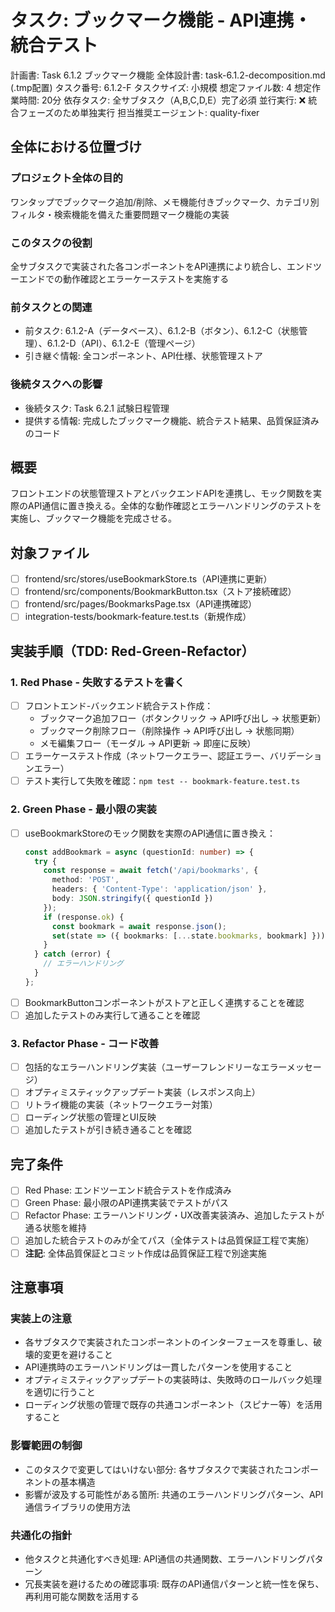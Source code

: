 # タスク: ブックマーク機能 - API連携・統合テスト

計画書: Task 6.1.2 ブックマーク機能
全体設計書: task-6.1.2-decomposition.md (.tmp配置)
タスク番号: 6.1.2-F
タスクサイズ: 小規模
想定ファイル数: 4
想定作業時間: 20分
依存タスク: 全サブタスク（A,B,C,D,E）完了必須
並行実行: ❌ 統合フェーズのため単独実行
担当推奨エージェント: quality-fixer

## 全体における位置づけ
### プロジェクト全体の目的
ワンタップでブックマーク追加/削除、メモ機能付きブックマーク、カテゴリ別フィルタ・検索機能を備えた重要問題マーク機能の実装

### このタスクの役割
全サブタスクで実装された各コンポーネントをAPI連携により統合し、エンドツーエンドでの動作確認とエラーケーステストを実施する

### 前タスクとの関連
- 前タスク: 6.1.2-A（データベース）、6.1.2-B（ボタン）、6.1.2-C（状態管理）、6.1.2-D（API）、6.1.2-E（管理ページ）
- 引き継ぐ情報: 全コンポーネント、API仕様、状態管理ストア

### 後続タスクへの影響
- 後続タスク: Task 6.2.1 試験日程管理
- 提供する情報: 完成したブックマーク機能、統合テスト結果、品質保証済みのコード

## 概要
フロントエンドの状態管理ストアとバックエンドAPIを連携し、モック関数を実際のAPI通信に置き換える。全体的な動作確認とエラーハンドリングのテストを実施し、ブックマーク機能を完成させる。

## 対象ファイル
- [ ] frontend/src/stores/useBookmarkStore.ts（API連携に更新）
- [ ] frontend/src/components/BookmarkButton.tsx（ストア接続確認）
- [ ] frontend/src/pages/BookmarksPage.tsx（API連携確認）
- [ ] integration-tests/bookmark-feature.test.ts（新規作成）

## 実装手順（TDD: Red-Green-Refactor）

### 1. **Red Phase - 失敗するテストを書く**
   - [ ] フロントエンド-バックエンド統合テスト作成：
     - ブックマーク追加フロー（ボタンクリック → API呼び出し → 状態更新）
     - ブックマーク削除フロー（削除操作 → API呼び出し → 状態同期）
     - メモ編集フロー（モーダル → API更新 → 即座に反映）
   - [ ] エラーケーステスト作成（ネットワークエラー、認証エラー、バリデーションエラー）
   - [ ] テスト実行して失敗を確認：`npm test -- bookmark-feature.test.ts`

### 2. **Green Phase - 最小限の実装**
   - [ ] useBookmarkStoreのモック関数を実際のAPI通信に置き換え：
     ```typescript
     const addBookmark = async (questionId: number) => {
       try {
         const response = await fetch('/api/bookmarks', {
           method: 'POST',
           headers: { 'Content-Type': 'application/json' },
           body: JSON.stringify({ questionId })
         });
         if (response.ok) {
           const bookmark = await response.json();
           set(state => ({ bookmarks: [...state.bookmarks, bookmark] }));
         }
       } catch (error) {
         // エラーハンドリング
       }
     };
     ```
   - [ ] BookmarkButtonコンポーネントがストアと正しく連携することを確認
   - [ ] 追加したテストのみ実行して通ることを確認

### 3. **Refactor Phase - コード改善**
   - [ ] 包括的なエラーハンドリング実装（ユーザーフレンドリーなエラーメッセージ）
   - [ ] オプティミスティックアップデート実装（レスポンス向上）
   - [ ] リトライ機能の実装（ネットワークエラー対策）
   - [ ] ローディング状態の管理とUI反映
   - [ ] 追加したテストが引き続き通ることを確認

## 完了条件
- [ ] Red Phase: エンドツーエンド統合テストを作成済み
- [ ] Green Phase: 最小限のAPI連携実装でテストがパス
- [ ] Refactor Phase: エラーハンドリング・UX改善実装済み、追加したテストが通る状態を維持
- [ ] 追加した統合テストのみが全てパス（全体テストは品質保証工程で実施）
- [ ] **注記**: 全体品質保証とコミット作成は品質保証工程で別途実施

## 注意事項
### 実装上の注意
- 各サブタスクで実装されたコンポーネントのインターフェースを尊重し、破壊的変更を避けること
- API連携時のエラーハンドリングは一貫したパターンを使用すること
- オプティミスティックアップデートの実装時は、失敗時のロールバック処理を適切に行うこと
- ローディング状態の管理で既存の共通コンポーネント（スピナー等）を活用すること

### 影響範囲の制御
- このタスクで変更してはいけない部分: 各サブタスクで実装されたコンポーネントの基本構造
- 影響が波及する可能性がある箇所: 共通のエラーハンドリングパターン、API通信ライブラリの使用方法

### 共通化の指針
- 他タスクと共通化すべき処理: API通信の共通関数、エラーハンドリングパターン
- 冗長実装を避けるための確認事項: 既存のAPI通信パターンと統一性を保ち、再利用可能な関数を活用する